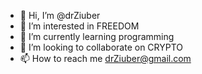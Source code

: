 - 👋 Hi, I’m @drZiuber
- 👀 I’m interested in FREEDOM
- 🌱 I’m currently learning programming
- 💞️ I’m looking to collaborate on CRYPTO
- 📫 How to reach me drZiuber@gmail.com

<!---
drZiuber/drZiuber is a ✨ special ✨ repository because its `README.md` (this file) appears on your GitHub profile.
You can click the Preview link to take a look at your changes.
--->
